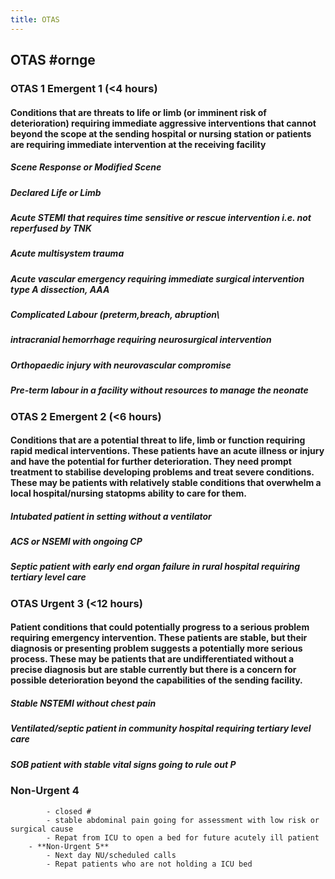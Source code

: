 ```yaml
---
title: OTAS
---
```


## OTAS #ornge
### OTAS 1 **Emergent 1 (<4 hours)**
#### Conditions that are threats to life or limb (or imminent risk of deterioration) requiring immediate aggressive interventions that cannot beyond the scope at the sending hospital or nursing station or patients are requiring immediate intervention at the receiving facility
##### Scene Response or Modified Scene
##### Declared Life or Limb
##### Acute STEMI that requires time sensitive or rescue intervention i.e. not reperfused by TNK
##### Acute multisystem trauma
##### Acute vascular emergency requiring immediate surgical intervention type A dissection, AAA
##### Complicated Labour (preterm,breach, abruption\
##### intracranial hemorrhage requiring neurosurgical intervention
##### Orthopaedic injury with neurovascular compromise
##### Pre-term labour in a facility without resources to manage the neonate
### OTAS 2  **Emergent 2 (<6 hours)**
#### Conditions that are a potential threat to life, limb or function requiring rapid medical interventions. These patients have an acute illness or injury and have the potential for further deterioration. They need prompt treatment to stabilise developing problems and treat severe conditions. These may be patients with relatively stable conditions that overwhelm a local hospital/nursing statopms ability to care for them.
##### Intubated patient in setting without a ventilator
##### ACS or NSEMI with ongoing CP
##### Septic patient with early end organ failure in rural hospital requiring tertiary level care
### OTAS **Urgent 3 (<12 hours)**
#### Patient conditions that could potentially progress to a serious problem requiring emergency intervention. These patients are stable, but their diagnosis or presenting problem suggests a potentially more serious process. These may be patients that are undifferentiated without a precise diagnosis but are stable currently but there is a concern for possible deterioration beyond the capabilities of the sending facility.
##### Stable NSTEMI without chest pain
##### Ventilated/septic patient in community hospital requiring tertiary level care
##### SOB patient with stable vital signs going to rule out P
### **Non-Urgent 4**
            - closed #
            - stable abdominal pain going for assessment with low risk or surgical cause
            - Repat from ICU to open a bed for future acutely ill patient
        - **Non-Urgent 5**
            - Next day NU/scheduled calls
            - Repat patients who are not holding a ICU bed
